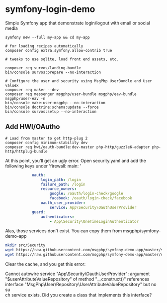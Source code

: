 # symfony-login-demo
Simple Symfony app that demonstrate login/logout with email or social media 

    symfony new --full my-app && cd my-app
    
    # for loading recipes automatically
    composer config extra.symfony.allow-contrib true
    
    # tweaks to use sqlite, load front end assets, etc.

    composer req survos/landing-bundle
    bin/console survos:prepare --no-interaction
    
    # Configure the user and security using MsgPhp UserBundle and User valuex
    composer req maker --dev
    composer req messenger msgphp/user-bundle msgphp/eav-bundle msgphp/user-eav -n
    bin/console make:user:msgphp --no-interaction
    bin/console doctrine:schema:update --force
    bin/console survos:setup --no-interaction
    
## Add HWI/OAutho

    # Load from master to get http-plug 2
    composer config minimum-stability dev
    composer req hwi/oauth-bundle:dev-master php-http/guzzle6-adapter php-http/httplug-bundle 
    
At this point, you'll get an ugly error.  Open security.yaml and add the following keys under 'firewall: main: '

```yaml
            oauth:
                login_path: /login
                failure_path: /login
                resource_owners:
                    google: /oauth/login-check/google
                    facebook: /oauth/login-check/facebook
                oauth_user_provider:
                    service: App\Security\OauthUserProvider
            guard:
                authenticators:
                    - App\Security\OneTimeLoginAuthenticator
```

Alas, those services don't exist.  You can copy them from msgphp/symfony-demo-app

```bash
mkdir src/Security
wget https://raw.githubusercontent.com/msgphp/symfony-demo-app/master/src/Security/OauthUserProvider.php -O src/Security/OauthUserProvider.php 
wget https://raw.githubusercontent.com/msgphp/symfony-demo-app/master/src/Security/OneTimeLoginAuthenticator.php -O src/Security/OneTimeLoginAuthenticator.php 

```

Clear the cache, and you get this error:

 Cannot autowire service "App\Security\OauthUserProvider": argument "$userAttributeValueRepository" of method "__construct()" references interface "MsgPhp\User\Repository\UserAttributeValueRepository" but no su  
  ch service exists. Did you create a class that implements this interface?    

